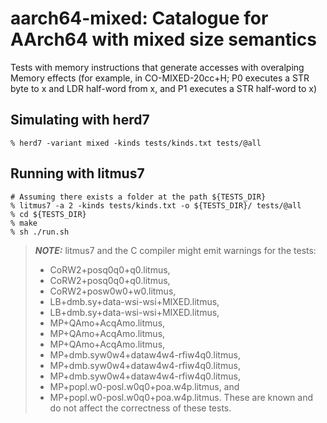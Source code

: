 aarch64-mixed: Catalogue for AArch64 with mixed size semantics
==============================================================

Tests with memory instructions that generate accesses with overalping
Memory effects (for example, in CO-MIXED-20cc+H; P0 executes a STR
byte to x and LDR half-word from x, and P1 executes a STR half-word to
x)

Simulating with herd7
---------------------

    % herd7 -variant mixed -kinds tests/kinds.txt tests/@all

Running with litmus7
--------------------

    # Assuming there exists a folder at the path ${TESTS_DIR}
    % litmus7 -a 2 -kinds tests/kinds.txt -o ${TESTS_DIR}/ tests/@all
    % cd ${TESTS_DIR}
    % make
    % sh ./run.sh

> **_NOTE:_** litmus7 and the C compiler might emit warnings for the tests:
> - CoRW2+posq0q0+q0.litmus,
> - CoRW2+posq0q0+q0.litmus,
> - CoRW2+posw0w0+w0.litmus,
> - LB+dmb.sy+data-wsi-wsi+MIXED.litmus,
> - LB+dmb.sy+data-wsi-wsi+MIXED.litmus,
> - MP+QAmo+AcqAmo.litmus,
> - MP+QAmo+AcqAmo.litmus,
> - MP+QAmo+AcqAmo.litmus,
> - MP+dmb.syw0w4+dataw4w4-rfiw4q0.litmus,
> - MP+dmb.syw0w4+dataw4w4-rfiw4q0.litmus,
> - MP+dmb.syw0w4+dataw4w4-rfiw4q0.litmus,
> - MP+popl.w0-posl.w0q0+poa.w4p.litmus, and
> - MP+popl.w0-posl.w0q0+poa.w4p.litmus.
> These are known and do not affect the correctness of these tests.
